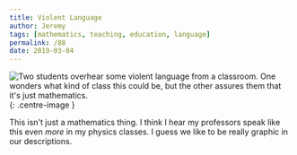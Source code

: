 ```yaml
---
title: Violent Language
author: Jeremy
tags: [mathematics, teaching, education, language]
permalink: /88
date: 2019-03-04
---
```


![Two students overhear some violent language from a classroom. One wonders what kind of class this could be, but the other assures them that it's just mathematics.](https://res.cloudinary.com/dh3hm8pb7/image/upload/c_scale,q_auto:best/v1535842782/Handwaving/Published/ViolentLanguage.png){: .centre-image }

This isn't just a mathematics thing. I think I hear my professors speak like this even *more* in my physics classes. I guess we like to be really graphic in our descriptions.